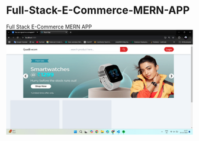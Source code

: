 # Full-Stack-E-Commerce-MERN-APP
Full Stack E-Commerce MERN APP
![Screenshot of the app](screenshots/ss1.png)